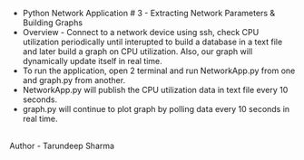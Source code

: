 * Python Network Application # 3 - Extracting Network Parameters & Building Graphs
* Overview - Connect to a network device using ssh, check CPU utilization periodically until interupted to build a database in a text file and later build a graph on CPU utilization. Also, our graph will dynamically update itself in real time.  
* To run the application, open 2 terminal and run NetworkApp.py from one and graph.py from another.
* NetworkApp.py will publish the CPU utilization data in text file every 10 seconds.
* graph.py will continue to plot graph by polling data every 10 seconds in real time.

<br>
Author - Tarundeep Sharma

